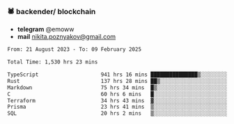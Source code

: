 ### 🕷 backender/ blockchain
- **telegram** @emoww
- **mail** nikita.poznyakov@gmail.com

<!--START_SECTION:waka-->

```txt
From: 21 August 2023 - To: 09 February 2025

Total Time: 1,530 hrs 23 mins

TypeScript                    941 hrs 16 mins ███████████████▒░░░░░░░░░   61.29 %
Rust                          137 hrs 28 mins ██▒░░░░░░░░░░░░░░░░░░░░░░   08.95 %
Markdown                      75 hrs 34 mins  █▒░░░░░░░░░░░░░░░░░░░░░░░   04.92 %
C                             60 hrs 6 mins   █░░░░░░░░░░░░░░░░░░░░░░░░   03.91 %
Terraform                     34 hrs 43 mins  ▓░░░░░░░░░░░░░░░░░░░░░░░░   02.26 %
Prisma                        23 hrs 41 mins  ▒░░░░░░░░░░░░░░░░░░░░░░░░   01.54 %
SQL                           20 hrs 2 mins   ▒░░░░░░░░░░░░░░░░░░░░░░░░   01.30 %
```

<!--END_SECTION:waka-->




